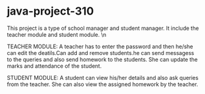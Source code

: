 # java-project-310

This project is a type of school manager and student manager.
It include the teacher module and student module. 
\n


TEACHER MODULE:
A teacher has to enter the password and then he/she can edit the deatils.Can add and remove students.he can send messagess to the queries and also send homework to the students. She can update the marks and attendance of the student.



STUDENT MODULE:
A student can view his/her details and also ask queries from the teacher. She can also view the assigned homework by the teacher.
